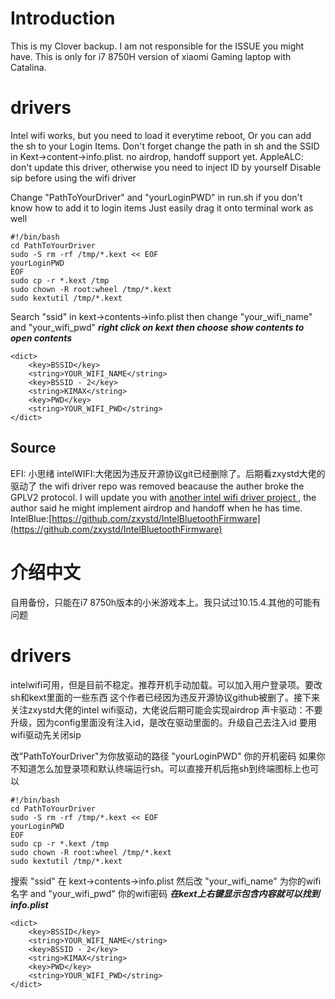 # Introduction
This is my Clover backup. I am not responsible for the ISSUE you might have. This is only for i7 8750H version of xiaomi Gaming laptop with Catalina.


# drivers
Intel wifi works, but you need to load it everytime reboot, Or you can add the sh to your Login Items. Don't forget change the path in sh and the SSID in Kext->content->info.plist. no airdrop, handoff support yet.
AppleALC: don't update this driver, otherwise you need to inject ID by yourself
Disable sip before using the wifi driver

Change "PathToYourDriver" and "yourLoginPWD" in run.sh
if you don't know how to add it to login items Just easily drag it onto terminal work as well
```
#!/bin/bash
cd PathToYourDriver
sudo -S rm -rf /tmp/*.kext << EOF
yourLoginPWD
EOF
sudo cp -r *.kext /tmp
sudo chown -R root:wheel /tmp/*.kext
sudo kextutil /tmp/*.kext

```

Search "ssid" in kext->contents->info.plist then change "your_wifi_name" and "your_wifi_pwd"
***right click on kext then choose show contents  to open contents***
```
<dict>
	<key>BSSID</key>
	<string>YOUR_WIFI_NAME</string>
	<key>BSSID - 2</key>
	<string>KIMAX</string>
	<key>PWD</key>
	<string>YOUR_WIFI_PWD</string>
</dict>
```


## Source

EFI: 小思绪
intelWIFI:大佬因为违反开源协议git已经删除了。后期看zxystd大佬的驱动了
the wifi driver repo was removed beacause the auther broke the GPLV2 protocol. I will update you with [another intel wifi driver project ](https://github.com/zxystd/itlwm), the author said he might implement airdrop and handoff when he has time.
IntelBlue:[https://github.com/zxystd/IntelBluetoothFirmware](https://github.com/zxystd/IntelBluetoothFirmware)

# 介绍中文
自用备份，只能在i7 8750h版本的小米游戏本上。我只试过10.15.4.其他的可能有问题


# drivers
intelwifi可用，但是目前不稳定。推荐开机手动加载。可以加入用户登录项。要改sh和kext里面的一些东西
这个作者已经因为违反开源协议github被删了。接下来关注zxystd大佬的intel wifi驱动，大佬说后期可能会实现airdrop
声卡驱动：不要升级，因为config里面没有注入id，是改在驱动里面的。升级自己去注入id
要用wifi驱动先关闭sip

改"PathToYourDriver"为你放驱动的路径  "yourLoginPWD" 你的开机密码
如果你不知道怎么加登录项和默认终端运行sh。可以直接开机后拖sh到终端图标上也可以
```
#!/bin/bash
cd PathToYourDriver
sudo -S rm -rf /tmp/*.kext << EOF
yourLoginPWD
EOF
sudo cp -r *.kext /tmp
sudo chown -R root:wheel /tmp/*.kext
sudo kextutil /tmp/*.kext

```

搜索 "ssid" 在 kext->contents->info.plist 然后改 "your_wifi_name" 为你的wifi名字 and "your_wifi_pwd" 你的wifi密码
***在kext上右键显示包含内容就可以找到info.plist***
```
<dict>
	<key>BSSID</key>
	<string>YOUR_WIFI_NAME</string>
	<key>BSSID - 2</key>
	<string>KIMAX</string>
	<key>PWD</key>
	<string>YOUR_WIFI_PWD</string>
</dict>
```
